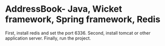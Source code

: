 # AddressBook- Java, Wicket framework, Spring framework, Redis

First, install redis and set the port 6336. 
Second, install tomcat or other application server. 
Finally, run the project. 
